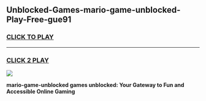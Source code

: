 
## Unblocked-Games-mario-game-unblocked-Play-Free-gue91
<h3>
<a href="https://premium76.site?title=mario-game-unblocked&ref=21A">CLICK TO PLAY</a></h3>
<hr>

<h3>
<a href="https://premium76.site?title=mario-game-unblocked&ref=21A">CLICK 2 PLAY</a>
  
</h3>

<a href="https://premium76.site?title=mario-game-unblocked&ref=21A"><img src="https://clearcache.store/games.png"></a>


**mario-game-unblocked games unblocked: Your Gateway to Fun and Accessible Online Gaming**
